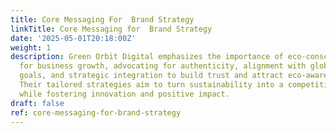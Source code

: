 ```yaml
---
title: Core Messaging For  Brand Strategy
linkTitle: Core Messaging for  Brand Strategy
date: '2025-05-01T20:18:00Z'
weight: 1
description: Green Orbit Digital emphasizes the importance of eco-conscious branding
  for business growth, advocating for authenticity, alignment with global sustainability
  goals, and strategic integration to build trust and attract eco-aware audiences.
  Their tailored strategies aim to turn sustainability into a competitive advantage
  while fostering innovation and positive impact.
draft: false
ref: core-messaging-for-brand-strategy
---
```


